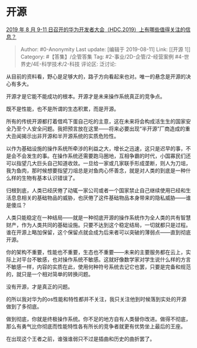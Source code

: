 # 开源
[2019 年 8 月 9-11 日召开的华为开发者大会（HDC.2019）上有哪些值得关注的信息？](https://www.zhihu.com/question/339549760/answer/782056004)

> Author: #0-Anonymity
> Last update: [编辑于 2019-08-11]
> Link: [[开源 1]]
> Category: #【答集】/企管答集
> Tag: #2-事业/2D-企管/2-经营案例 #4-世界史/4E-科学技术/2-科技
> 评论区:
> 泛讨论:

从目前的资料看，野心是足够大的，路子方向看起来也对。唯一的悬念是开源的决心有多大。

开源才是它能不能成功的根本。开源才是未来操作系统真正的竞争点。

既不是性能，也不是所谓的生态积累，而是开源。

所有的传统开源都打着借鸡下蛋自己吃的主意，这在未来将会构成活生生的国家安全乃至个人安全问题。我把预言放在这里——将来必要出现“半开源”厂商造成的重大丑闻揭示出非开源和半开源系统的实质危险性。

以作为基础设施的操作系统所牵涉的利益之大，增长之迅速，这只是迟早的事，不是会不会发生的事。在操作系统还需要跑马圈地，互相争霸的时代，小国寡民们还可以指望几大巨头自己知道收敛。一旦给一家或几家联手形成垄断，则人为刀俎，我为鱼肉，那时候想要指望刀俎总是对鱼肉心怀善念，就是对人类的到底是一种什么样的生物有基本认识错误了。

归根到底，人类已经厌倦了动辄一家公司或者一个国家禁止自己继续使用已经和生活息息相关的基础物品的威胁，也厌倦了这件基础物品本身带来的隐私威胁——谁是傻瓜？

人类只能稳定在一种结局——就是一种彻底开源的操作系统作为全人类的共有智慧财产，作为人类共同的基础设施。只要不达到这个稳定结局，一切就都只是过程。谁在开源上略加保留，这个保留点就会成为后来者可以突破的薄弱点——直到彻底开源。

你的架构不重要，性能也不重要，生态也不重要——未来的主要服务都在云上，实际上对平台不敏感，也对操作系统不敏感。这就好像数学家对学生说什么样的方言不敏感一样，内容的实质在此，使用何种符号系统去记它也罢，只要是完备和规范的，就只是一个相对简单的转换问题。

没有开源，才是真正的问题。

的所以我对华为的os性能和特性都并不关注，我只关注他到时候落到实处的开源做到了多彻底。

做到彻底，你就是终极操作系统。你不足的地方自有人类替你改进。做得不彻底，那么有勇气比你彻底而性能特性各有所长的竞争者就更有优势坐上最后的王座。

在出现这个王者之前，谁强谁弱只不过是插曲和历史的曲折罢了。
